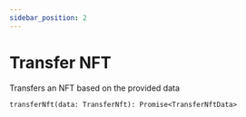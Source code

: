 ```yaml
---
sidebar_position: 2
---
```


# Transfer NFT

Transfers an NFT based on the provided data

`transferNft(data: TransferNft): Promise<TransferNftData>`